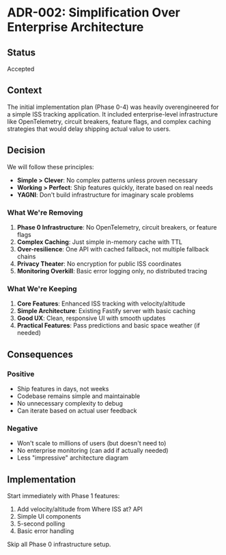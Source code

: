 # ADR-002: Simplification Over Enterprise Architecture

## Status
Accepted

## Context
The initial implementation plan (Phase 0-4) was heavily overengineered for a simple ISS tracking application. It included enterprise-level infrastructure like OpenTelemetry, circuit breakers, feature flags, and complex caching strategies that would delay shipping actual value to users.

## Decision
We will follow these principles:
- **Simple > Clever**: No complex patterns unless proven necessary
- **Working > Perfect**: Ship features quickly, iterate based on real needs
- **YAGNI**: Don't build infrastructure for imaginary scale problems

### What We're Removing
1. **Phase 0 Infrastructure**: No OpenTelemetry, circuit breakers, or feature flags
2. **Complex Caching**: Just simple in-memory cache with TTL
3. **Over-resilience**: One API with cached fallback, not multiple fallback chains
4. **Privacy Theater**: No encryption for public ISS coordinates
5. **Monitoring Overkill**: Basic error logging only, no distributed tracing

### What We're Keeping
1. **Core Features**: Enhanced ISS tracking with velocity/altitude
2. **Simple Architecture**: Existing Fastify server with basic caching
3. **Good UX**: Clean, responsive UI with smooth updates
4. **Practical Features**: Pass predictions and basic space weather (if needed)

## Consequences
### Positive
- Ship features in days, not weeks
- Codebase remains simple and maintainable
- No unnecessary complexity to debug
- Can iterate based on actual user feedback

### Negative
- Won't scale to millions of users (but doesn't need to)
- No enterprise monitoring (can add if actually needed)
- Less "impressive" architecture diagram

## Implementation
Start immediately with Phase 1 features:
1. Add velocity/altitude from Where ISS at? API
2. Simple UI components
3. 5-second polling
4. Basic error handling

Skip all Phase 0 infrastructure setup.